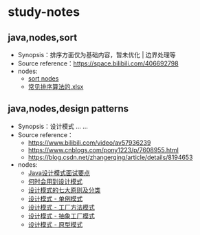 # study-notes
## java,nodes,sort
- Synopsis：排序方面仅为基础内容，暂未优化 | 边界处理等
- Source reference：https://space.bilibili.com/406692798
- nodes: 
    - [sort nodes](https://github.com/Sean-inoubliable/study-notes/blob/master/src/main/resources/sort/sort.md)
    - [常见排序算法的.xlsx](https://github.com/Sean-inoubliable/study-notes/tree/master/src/main/resources/sort/常见排序算法的.xlsx)
    
## java,nodes,design patterns
- Synopsis：设计模式 ... ...
- Source reference：
    - https://www.bilibili.com/video/av57936239
    - https://www.cnblogs.com/pony1223/p/7608955.html
    - https://blog.csdn.net/zhangerqing/article/details/8194653
- nodes:
    - [Java设计模式面试要点](https://github.com/Sean-inoubliable/study-notes/blob/master/src/main/resources/Design.patterns/1.%20Java%E8%AE%BE%E8%AE%A1%E6%A8%A1%E5%BC%8F%E9%9D%A2%E8%AF%95%E7%82%B9.md)
    - [何时会用到设计模式](https://github.com/Sean-inoubliable/study-notes/blob/master/src/main/resources/Design.patterns/2.%20%E4%BD%95%E6%97%B6%E4%BC%9A%E7%94%A8%E5%88%B0%E8%AE%BE%E8%AE%A1%E6%A8%A1%E5%BC%8F.md)
    - [设计模式的七大原则及分类](https://github.com/Sean-inoubliable/study-notes/blob/master/src/main/resources/Design.patterns/3.%20%E8%AE%BE%E8%AE%A1%E6%A8%A1%E5%BC%8F%E7%9A%84%E4%B8%83%E5%A4%A7%E5%8E%9F%E5%88%99%E5%8F%8A%E5%88%86%E7%B1%BB.md)
    - [设计模式 - 单例模式](https://github.com/Sean-inoubliable/study-notes/blob/master/src/main/resources/Design.patterns/4.%20%E8%AE%BE%E8%AE%A1%E6%A8%A1%E5%BC%8F%20-%20%E5%8D%95%E4%BE%8B%E6%A8%A1%E5%BC%8F.md)
    - [设计模式 - 工厂方法模式](https://github.com/Sean-inoubliable/study-notes/blob/master/src/main/resources/Design.patterns/5.%20%E8%AE%BE%E8%AE%A1%E6%A8%A1%E5%BC%8F%20-%20%E5%B7%A5%E5%8E%82%E6%96%B9%E6%B3%95%E6%A8%A1%E5%BC%8F.md)
    - [设计模式 - 抽象工厂模式](https://github.com/Sean-inoubliable/study-notes/blob/master/src/main/resources/Design.patterns/6.%20%E8%AE%BE%E8%AE%A1%E6%A8%A1%E5%BC%8F%20-%20%E6%8A%BD%E8%B1%A1%E5%B7%A5%E5%8E%82%E6%A8%A1%E5%BC%8F.md)
    - [设计模式 - 原型模式](https://github.com/Sean-inoubliable/study-notes/blob/master/src/main/resources/Design.patterns/7.%20%E8%AE%BE%E8%AE%A1%E6%A8%A1%E5%BC%8F%20-%20%E5%8E%9F%E5%9E%8B%E6%A8%A1%E5%BC%8F.md)